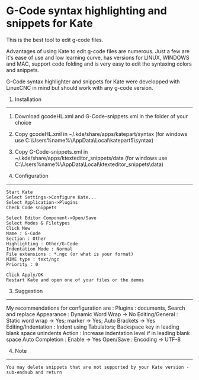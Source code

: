 # G-Code syntax highlighting and snippets for Kate

This is the best tool to edit g-code files.

Advantages of using Kate to edit g-code files are numerous.
Just a few are it's ease of use and low learning curve,
has versions for LINUX, WINDOWS and MAC,
support code folding and is very easy to edit the
syntaxing colors and snippets.

G-Code syntax highlighter and snippets for Kate were developped with
LinuxCNC in mind but should work with any g-code version.


1. Installation
--------------------------------------------------------------------------------
1. Download gcodeHL.xml and G-Code-snippets.xml in the folder of your choice

2. Copy gcodeHL.xml in
	~/.kde/share/apps/katepart/syntax
	(for windows use  C:\Users\%name%\AppData\Local\katepart5\syntax)

3. Copy G-Code-snippets.xml in
	~/.kde/share/apps/ktexteditor_snippets/data
	(for windows use  C:\Users\%name%\AppData\Local\ktexteditor_snippets\data)

2. Configuration
--------------------------------------------------------------------------------
	Start Kate
	Select Settings->Configure Kate...
	Select Application->Plugins
	Check Code snippets

	Select Editor Component->Open/Save
	Select Modes & Filetypes
	Click New
	Name : G-Code
	Section : Other
	Highlighting : Other/G-Code
	Indentation Mode : Normal
	File extensions : *.ngc (or what is your format)
	MIME type : text/ngc
	Priority : 0

	Click Apply/OK
	Restart Kate and open one of your files or the demos

3. Suggestion
--------------------------------------------------------------------------------
My recommendations for configuration are :
	Plugins : documents, Search and replace
	Appearance : Dynamic Word Wrap -> No
	Editing/General : Static word wrap -> Yes; marker -> Yes; Auto Brackets -> Yes
	Editing/Indentation : Indent using Tabulators;
		Backspace key in leading blank space unindents
		Action : Increase indentation level if in leading blank space
	Auto Completion : Enable -> Yes
	Open/Save : Encoding -> UTF-8

4. Note
--------------------------------------------------------------------------------
	You may delete snippets that are not supported by your Kate version - sub-endsub and return